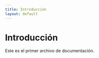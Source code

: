 ```yaml
---
title: Introducción
layout: default
---
```


# Introducción

Este es el primer archivo de documentación.
